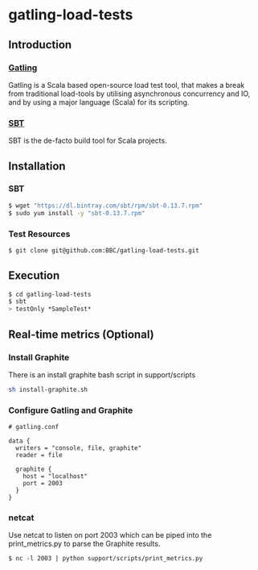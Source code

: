 gatling-load-tests
==================

## Introduction

### [Gatling](http://gatling.io/)

Gatling is a Scala based open-source load test tool, that makes a break from 
traditional load-tools by utilising asynchronous concurrency and IO, and by using a major 
language (Scala) for its scripting.

### [SBT](http://www.scala-sbt.org/)
SBT is the de-facto build tool for Scala projects.

## Installation 
### SBT
```bash
$ wget "https://dl.bintray.com/sbt/rpm/sbt-0.13.7.rpm"
$ sudo yum install -y "sbt-0.13.7.rpm"
```

### Test Resources
```bash 
$ git clone git@github.com:BBC/gatling-load-tests.git
```

## Execution
```bash 
$ cd gatling-load-tests
$ sbt
> testOnly *SampleTest*
```

## Real-time metrics (Optional)
### Install Graphite
There is an install graphite bash script in support/scripts
```bash
sh install-graphite.sh
```
### Configure Gatling and Graphite
```config
# gatling.conf

data {
  writers = "console, file, graphite"
  reader = file

  graphite {
    host = "localhost"
    port = 2003
  }
}
```
### netcat
Use netcat to listen on port 2003 which can be piped into the print_metrics.py to parse the Graphite results.
``` 
$ nc -l 2003 | python support/scripts/print_metrics.py

